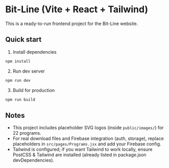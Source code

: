 # Bit-Line (Vite + React + Tailwind)

This is a ready-to-run frontend project for the Bit-Line website.

## Quick start

1. Install dependencies
```bash
npm install
```

2. Run dev server
```bash
npm run dev
```

3. Build for production
```bash
npm run build
```

## Notes
- This project includes placeholder SVG logos (inside `public/images/`) for 22 programs.
- For real download files and Firebase integration (auth, storage), replace placeholders in `src/pages/Programs.jsx` and add your Firebase config.
- Tailwind is configured; if you want Tailwind to work locally, ensure PostCSS & Tailwind are installed (already listed in package.json devDependencies).

